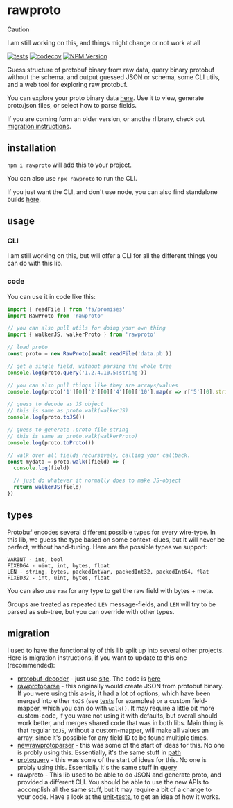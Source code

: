 # rawproto

> [!CAUTION]
> I am still working on this, and things might change or not work at all

[![tests](https://github.com/konsumer/rawproto/actions/workflows/test.yml/badge.svg)](https://github.com/konsumer/rawproto/actions/workflows/test.yml) [![codecov](https://codecov.io/gh/konsumer/rawproto/graph/badge.svg?token=PBL1G8S4WY)](https://codecov.io/gh/konsumer/rawproto) [![NPM Version](https://img.shields.io/npm/v/rawproto)](https://www.npmjs.com/package/rawproto)

Guess structure of protobuf binary from raw data, query binary protobuf without the schema, and output guessed JSON or schema, some CLI utils, and a web tool for exploring raw protobuf.

You can explore your proto binary data [here](https://konsumer.js.org/rawproto/). Use it to view, generate proto/json files, or select how to parse fields.

If you are coming form an older version, or anothe rlibrary, check out [migration instructions](#migration).


## installation

`npm i rawproto` will add this to your project.

You can also use `npx rawproto` to run the CLI.

If you just want the CLI, and don't use node, you can also find standalone builds [here](https://github.com/konsumer/rawproto/releases).

## usage

### CLI

I am still working on this, but will offer a CLI for all the different things you can do with this lib.

### code

You can use it in code like this:

```js
import { readFile } from 'fs/promises'
import RawProto from 'rawproto'

// you can also pull utils for doing your own thing
import { walkerJS, walkerProto } from 'rawproto'

// load proto
const proto = new RawProto(await readFile('data.pb'))

// get a single field, without parsing the whole tree
console.log(proto.query('1.2.4.10.5:string'))

// you can also pull things like they are arrays/values
console.log(proto['1'][0]['2'][0]['4'][0]['10'].map(r => r['5'][0].string ))

// guess to decode as JS object
// this is same as proto.walk(walkerJS)
console.log(proto.toJS())

// guess to generate .proto file string
// this is same as proto.walk(walkerProto)
console.log(proto.toProto())

// walk over all fields recursively, calling your callback.
const mydata = proto.walk((field) => {
  console.log(field)

  // just do whatever it normally does to make JS-object
  return walkerJS(field)
})
```

## types

Protobuf encodes several different possible types for every wire-type. In this lib, we guess the type based on some context-clues, but it will never be perfect, without hand-tuning. Here are the possible types we support:

```
VARINT - int, bool
FIXED64 - uint, int, bytes, float
LEN - string, bytes, packedIntVar, packedInt32, packedInt64, flat
FIXED32 - int, uint, bytes, float
```

You can also use `raw` for any type to get the raw field with bytes + meta.

Groups are treated as repeated `LEN` message-fields, and `LEN` will try to be parsed as sub-tree, but you can override with other types. 



## migration

I used to have the functionality of this lib split up into several other projects. Here is migration instructions, if you want to update to this one (recommended):

- [protobuf-decoder](https://github.com/konsumer/protobuf-decoder) -  just use [site](https://konsumer.js.org/rawproto/). The code is [here](https://github.com/konsumer/rawproto/tree/master/ui)
- [rawprotoparse](https://github.com/konsumer/rawprotoparse) - this originally would create JSON from protobuf binary. If you were using this as-is, it had a lot of options, which have been merged into either `toJS` (see [tests](https://github.com/konsumer/rawproto/blob/master/test/json.test.js) for examples) or a custom field-mapper, which you can do with `walk()`. It may require a little bit more custom-code, if you ware not using it with defaults, but overall should work better, and merges shared code that was in both libs. Main thing is that regular `toJS`, without a custom-mapper, will make all values an array, since it's possible for any field ID to be found multiple times.
- [newrawprotoparser](https://github.com/konsumer/newrawprotoparser) - this was some of the start of ideas for this. No one is probly using this. Essentially, it's the same stuff in [path](https://github.com/konsumer/rawproto/blob/master/test/path.test.js)
- [protoquery](https://github.com/konsumer/protoquery) - this was some of the start of ideas for this. No one is probly using this. Essentially it's the same stuff in [query](https://github.com/konsumer/rawproto/blob/master/test/query.test.js)
- rawproto - This lib used to be able to do JSON and generate proto, and provided a different CLI. You should be able to use the new APIs to accomplish all the same stuff, but it may require a bit of a change to your code. Have a look at the [unit-tests](https://github.com/konsumer/rawproto/tree/master/test), to get an idea of how it works.


